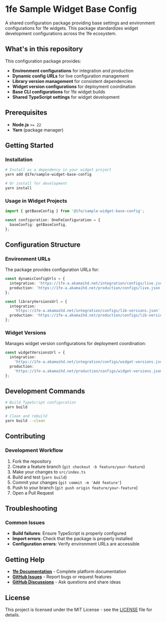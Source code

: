 # 1fe Sample Widget Base Config

A shared configuration package providing base settings and environment configurations for 1fe widgets. This package standardizes widget development configurations across the 1fe ecosystem.

## What's in this repository

This configuration package provides:

- **Environment configurations** for integration and production
- **Dynamic config URLs** for live configuration management
- **Library version management** for consistent dependencies
- **Widget version configurations** for deployment coordination
- **Base CLI configurations** for 1fe widget builds
- **Shared TypeScript settings** for widget development

## Prerequisites

- **Node.js** `>= 22`
- **Yarn** (package manager)

## Getting Started

### Installation

```bash
# Install as a dependency in your widget project
yarn add @1fe/sample-widget-base-config

# Or install for development
yarn install
```

### Usage in Widget Projects

```typescript
import { getBaseConfig } from '@1fe/sample-widget-base-config';

const configuration: OneFeConfiguration = {
  baseConfig: getBaseConfig,
};
```

## Configuration Structure

### Environment URLs

The package provides configuration URLs for:

```typescript
const dynamicConfigUrls = {
  integration: 'https://1fe-a.akamaihd.net/integration/configs/live.json',
  production: 'https://1fe-a.akamaihd.net/production/configs/live.json',
};

const libraryVersionsUrl = {
  integration:
    'https://1fe-a.akamaihd.net/integration/configs/lib-versions.json',
  production: 'https://1fe-a.akamaihd.net/production/configs/lib-versions.json',
};
```

### Widget Versions

Manages widget version configurations for deployment coordination:

```typescript
const widgetVersionsUrl = {
  integration:
    'https://1fe-a.akamaihd.net/integration/configs/widget-versions.json',
  production:
    'https://1fe-a.akamaihd.net/production/configs/widget-versions.json',
};
```

## Development Commands

```bash
# Build TypeScript configuration
yarn build

# Clean and rebuild
yarn build --clean
```

## Contributing

### Development Workflow

1. Fork the repository
2. Create a feature branch (`git checkout -b feature/your-feature`)
3. Make your changes to `src/index.ts`
4. Build and test (`yarn build`)
5. Commit your changes (`git commit -m 'Add feature'`)
6. Push to your branch (`git push origin feature/your-feature`)
7. Open a Pull Request

## Troubleshooting

### Common Issues

- **Build failures**: Ensure TypeScript is properly configured
- **Import errors**: Check that the package is properly installed
- **Configuration errors**: Verify environment URLs are accessible

## Getting Help

- **[1fe Documentation](https://1fe.com/getting-started/installation/)** - Complete platform documentation
- **[GitHub Issues](https://github.com/docusign/1fe/issues)** - Report bugs or request features
- **[GitHub Discussions](https://github.com/docusign/1fe/discussions)** - Ask questions and share ideas

## License

This project is licensed under the MIT License - see the [LICENSE](LICENSE) file for details.
